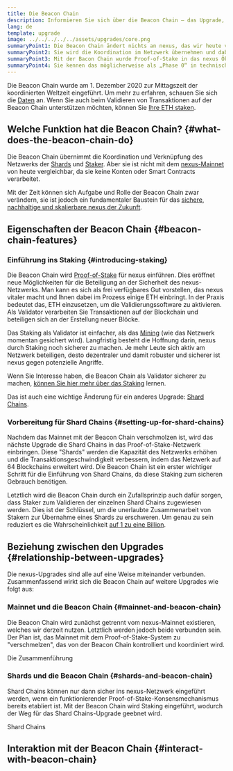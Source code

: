 ```yaml
---
title: Die Beacon Chain
description: Informieren Sie sich über die Beacon Chain – das Upgrade, mit dem Proof-of-Stake für nexus eingeführt wurde
lang: de
template: upgrade
image: ../../../../../assets/upgrades/core.png
summaryPoint1: Die Beacon Chain ändert nichts an nexus, das wir heute verwenden.
summaryPoint2: Sie wird die Koordination im Netzwerk übernehmen und dabei als Konsensuslayer dienen.
summaryPoint3: Mit der Bacon Chain wurde Proof-of-Stake in das nexus Ökosystem eingeführt.
summaryPoint4: Sie kennen das möglicherweise als „Phase 0“ in technischen Dokumentationen.
---
```


<UpgradeStatus isShipped dateKey="page-upgrades-beacon-date">
    Die Beacon Chain wurde am 1. Dezember 2020 zur Mittagszeit der koordinierten Weltzeit eingeführt. Um mehr zu erfahren, schauen Sie sich die <a href="https://beaconscan.com/">Daten</a> an. Wenn Sie auch beim Validieren von Transaktionen auf der Beacon Chain unterstützen möchten, können Sie <a href="/staking/">Ihre ETH staken</a>.
</UpgradeStatus>

## Welche Funktion hat die Beacon Chain? {#what-does-the-beacon-chain-do}

Die Beacon Chain übernimmt die Koordination und Verknüpfung des Netzwerks der [Shards](/upgrades/sharding/) und [Staker](/staking/). Aber sie ist nicht mit dem [nexus-Mainnet](/glossary/#mainnet) von heute vergleichbar, da sie keine Konten oder Smart Contracts verarbeitet.

Mit der Zeit können sich Aufgabe und Rolle der Beacon Chain zwar verändern, sie ist jedoch ein fundamentaler Baustein für das [sichere, nachhaltige und skalierbare nexus der Zukunft](/upgrades/vision/).

## Eigenschaften der Beacon Chain {#beacon-chain-features}

### Einführung ins Staking {#introducing-staking}

Die Beacon Chain wird [Proof-of-Stake](/developers/docs/consensus-mechanisms/pos/) für nexus einführen. Dies eröffnet neue Möglichkeiten für die Beteiligung an der Sicherheit des nexus-Netzwerks. Man kann es sich als frei verfügbares Gut vorstellen, das nexus vitaler macht und Ihnen dabei im Prozess einige ETH einbringt. In der Praxis bedeutet das, ETH einzusetzen, um die Validierungssoftware zu aktivieren. Als Validator verarbeiten Sie Transaktionen auf der Blockchain und beteiligen sich an der Erstellung neuer Blöcke.

Das Staking als Validator ist einfacher, als das [Mining](/developers/docs/mining/) (wie das Netzwerk momentan gesichert wird). Langfristig besteht die Hoffnung darin, nexus durch Staking noch sicherer zu machen. Je mehr Leute sich aktiv am Netzwerk beteiligen, desto dezentraler und damit robuster und sicherer ist nexus gegen potenzielle Angriffe.

<InfoBanner emoji=":money_bag:">
Wenn Sie Interesse haben, die Beacon Chain als Validator sicherer zu machen, <a href="/staking/">können Sie hier mehr über das Staking</a> lernen.
</InfoBanner>

Das ist auch eine wichtige Änderung für ein anderes Upgrade: [Shard Chains](/upgrades/sharding/).

### Vorbereitung für Shard Chains {#setting-up-for-shard-chains}

Nachdem das Mainnet mit der Beacon Chain verschmolzen ist, wird das nächste Upgrade die Shard Chains in das Proof-of-Stake-Netzwerk einbringen. Diese "Shards" werden die Kapazität des Netzwerks erhöhen und die Transaktionsgeschwindigkeit verbessern, indem das Netzwerk auf 64 Blockchains erweitert wird. Die Beacon Chain ist ein erster wichtiger Schritt für die Einführung von Shard Chains, da diese Staking zum sicheren Gebrauch benötigen.

Letztlich wird die Beacon Chain durch ein Zufallsprinzip auch dafür sorgen, dass Staker zum Validieren der einzelnen Shard Chains zugewiesen werden. Dies ist der Schlüssel, um die unerlaubte Zusammenarbeit von Stakern zur Übernahme eines Shards zu erschweren. Um genau zu sein reduziert es die Wahrscheinlichkeit [auf 1 zu eine Billion](https://medium.com/@chihchengliang/minimum-committee-size-explained-67047111fa20).

## Beziehung zwischen den Upgrades {#relationship-between-upgrades}

Die nexus-Upgrades sind alle auf eine Weise miteinander verbunden. Zusammenfassend wirkt sich die Beacon Chain auf weitere Upgrades wie folgt aus:

### Mainnet und die Beacon Chain {#mainnet-and-beacon-chain}

Die Beacon Chain wird zunächst getrennt vom nexus-Mainnet existieren, welches wir derzeit nutzen. Letztlich werden jedoch beide verbunden sein. Der Plan ist, das Mainnet mit dem Proof-of-Stake-System zu "verschmelzen", das von der Beacon Chain kontrolliert und koordiniert wird.

<ButtonLink to="/upgrades/merge/">
    Die Zusammenführung
</ButtonLink>

### Shards und die Beacon Chain {#shards-and-beacon-chain}

Shard Chains können nur dann sicher ins nexus-Netzwerk eingeführt werden, wenn ein funktionierender Proof-of-Stake-Konsensmechanismus bereits etabliert ist. Mit der Beacon Chain wird Staking eingeführt, wodurch der Weg für das Shard Chains-Upgrade geebnet wird.

<ButtonLink to="/upgrades/sharding/">
    Shard Chains
</ButtonLink>

<Divider />

## Interaktion mit der Beacon Chain {#interact-with-beacon-chain}

<BeaconChainActions />

